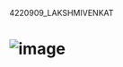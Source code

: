 4220909\_LAKSHMIVENKAT

# <img src= "https://github.com/naniii1711/4220909\_LAKSHMIVENKAT/blob/main/SDLC/SDLC-Agile(Great%20Learning).jpg" alt="image">

